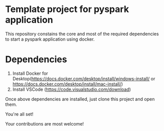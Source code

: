 # Template project for pyspark application
This repository constains the core and most of the required dependencies to start a pyspark application using docker.

# Dependencies
1. Install Docker for Desktop(https://docs.docker.com/desktop/install/windows-install/ or https://docs.docker.com/desktop/install/mac-install/)
2. Install VSCode (https://code.visualstudio.com/download)

Once above dependencies are installed, just clone this project and open them.

You're all set!

Your contributions are most welcome!